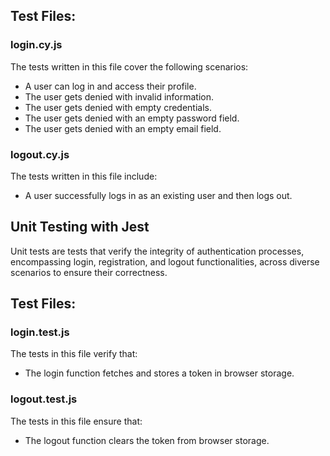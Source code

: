 ## Test Files:

### login.cy.js

The tests written in this file cover the following scenarios:

* A user can log in and access their profile.
* The user gets denied with invalid information.
* The user gets denied with empty credentials.
* The user gets denied with an empty password field.
* The user gets denied with an empty email field.

### logout.cy.js
The tests written in this file include:

* A user successfully logs in as an existing user and then logs out.

## Unit Testing with Jest
Unit tests are tests that verify the integrity of authentication processes, encompassing login, registration, and logout functionalities, across diverse scenarios to ensure their correctness.

## Test Files:
### login.test.js

The tests in this file verify that:

* The login function fetches and stores a token in browser storage.

### logout.test.js
The tests in this file ensure that:

* The logout function clears the token from browser storage.
